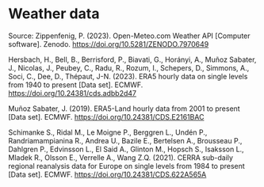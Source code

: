 # Weather data
Source: Zippenfenig, P. (2023). Open-Meteo.com Weather API [Computer software]. Zenodo. https://doi.org/10.5281/ZENODO.7970649

Hersbach, H., Bell, B., Berrisford, P., Biavati, G., Horányi, A., Muñoz Sabater, J., Nicolas, J., Peubey, C., Radu, R., Rozum, I., Schepers, D., Simmons, A., Soci, C., Dee, D., Thépaut, J-N. (2023). ERA5 hourly data on single levels from 1940 to present [Data set]. ECMWF. https://doi.org/10.24381/cds.adbb2d47

Muñoz Sabater, J. (2019). ERA5-Land hourly data from 2001 to present [Data set]. ECMWF. https://doi.org/10.24381/CDS.E2161BAC

Schimanke S., Ridal M., Le Moigne P., Berggren L., Undén P., Randriamampianina R., Andrea U., Bazile E., Bertelsen A., Brousseau P., Dahlgren P., Edvinsson L., El Said A., Glinton M., Hopsch S., Isaksson L., Mladek R., Olsson E., Verrelle A., Wang Z.Q. (2021). CERRA sub-daily regional reanalysis data for Europe on single levels from 1984 to present [Data set]. ECMWF. https://doi.org/10.24381/CDS.622A565A
